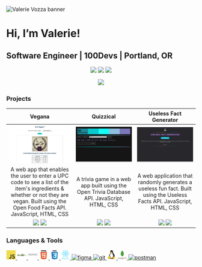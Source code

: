 ![Valerie Vozza banner](https://user-images.githubusercontent.com/101529105/168498178-d95043b3-bee7-42cc-abf6-e021568c30ad.png)

# Hi, I’m Valerie!
## Software Engineer | 100Devs | Portland, OR

<p align="center">
  <a href="https://www.linkedin.com/in/valerievozza" alt="LinkedIn"><img src="https://badgen.net/badge/linkedin/valerievozza/cyan"></a>
  <a href="https://www.twitter.com/valerievozza_" alt="Twitter"><img src ="https://badgen.net/badge/twitter/@valerievozza_/blue"></a>
  <a href="https://valerievozza.dev" alt="Portfolio"><img src="https://badgen.net/badge/portfolio/valerievozza.dev/purple"></a>
</p>
<p align="center">
  <a href="https://www.codewars.com/users/valerievozza" alt="Codewars"><img src="https://www.codewars.com/users/valerievozza/badges/small"></a>
</p>

### Projects

| Vegana | Quizzical | Useless Fact Generator |
|:------:|:---------:|:----------------------:|
| ![Vegana Screenshot](https://github.com/valerievozza/portfolio/blob/main/images/vegana.png) | ![Quizzical Screenshot](https://github.com/valerievozza/portfolio/blob/main/images/quizzical.png) | ![Useless Facts Screenshot](https://github.com/valerievozza/portfolio/blob/main/images/useless-facts.png) |
| A web app that enables the user to enter a UPC code to see a list of the item's ingredients & whether or not they are vegan. Built using the Open Food Facts API. JavaScript, HTML, CSS | A trivia game in a web app built using the Open Trivia Database API. JavaScript, HTML, CSS | A web application that randomly generates a useless fun fact. Built using the Useless Facts API. JavaScript, HTML, CSS |
| <a href="https://github.com/valerievozza/vegana"><img src="https://badgen.net/badge/icon/Repo/cyan?icon=github&label"></a> <a href="https://vegana.netlify.app"><img src="https://badgen.net/badge/🌐 /Website/purple"></a> | <a href="https://github.com/valerievozza/quizzical"><img src="https://badgen.net/badge/icon/Repo/cyan?icon=github&label"></a> <a href="https://quizzical-trivia-game.netlify.app"><img src="https://badgen.net/badge/🌐 /Website/purple"></a> | <a href="https://github.com/valerievozza/useless-facts"><img src="https://badgen.net/badge/icon/Repo/cyan?icon=github&label"></a> <a href="https://useless-facts.netlify.app"><img src="https://badgen.net/badge/🌐 /Website/purple"></a> |

### Languages & Tools 

<p align="left">
  <a href="https://developer.mozilla.org/en-US/docs/Web/JavaScript" target="_blank" rel="noreferrer"> <img src="https://raw.githubusercontent.com/devicons/devicon/master/icons/javascript/javascript-original.svg" alt="javascript" width="25" height="25"/> </a>
  <a href="https://nodejs.org" target="_blank" rel="noreferrer"> <img src="https://raw.githubusercontent.com/devicons/devicon/master/icons/nodejs/nodejs-original-wordmark.svg" alt="nodejs" width="25" height="25"/> </a>
  <a href="https://expressjs.com" target="_blank" rel="noreferrer"> <img src="https://raw.githubusercontent.com/devicons/devicon/master/icons/express/express-original-wordmark.svg" alt="express" width="25" height="25"/> </a>
  <a href="https://www.w3.org/html/" target="_blank" rel="noreferrer"> <img src="https://raw.githubusercontent.com/devicons/devicon/master/icons/html5/html5-original-wordmark.svg" alt="html5" width="25" height="25"/> </a>
  <a href="https://www.w3schools.com/css/" target="_blank" rel="noreferrer"> <img src="https://raw.githubusercontent.com/devicons/devicon/master/icons/css3/css3-original-wordmark.svg" alt="css3" width="25" height="25"/> </a> 
  <a href="https://reactjs.org/" target="_blank" rel="noreferrer"> <img src="https://raw.githubusercontent.com/devicons/devicon/master/icons/react/react-original-wordmark.svg" alt="react" width="25" height="25"/> </a>
  <a href="https://www.figma.com/" target="_blank" rel="noreferrer"> <img src="https://www.vectorlogo.zone/logos/figma/figma-icon.svg" alt="figma" width="25" height="25"/> </a>
  <a href="https://git-scm.com/" target="_blank" rel="noreferrer"> <img src="https://www.vectorlogo.zone/logos/git-scm/git-scm-icon.svg" alt="git" width="25" height="25"/> </a> 
  <a href="https://www.linux.org/" target="_blank" rel="noreferrer"> <img src="https://raw.githubusercontent.com/devicons/devicon/master/icons/linux/linux-original.svg" alt="linux" width="25" height="25"/> </a>
  <a href="https://www.mongodb.com/" target="_blank" rel="noreferrer"> <img src="https://raw.githubusercontent.com/devicons/devicon/master/icons/mongodb/mongodb-original-wordmark.svg" alt="mongodb" width="25" height="25"/> </a> 
  <a href="https://postman.com" target="_blank" rel="noreferrer"> <img src="https://www.vectorlogo.zone/logos/getpostman/getpostman-icon.svg" alt="postman" width="25" height="25"/> </a>
</p>
